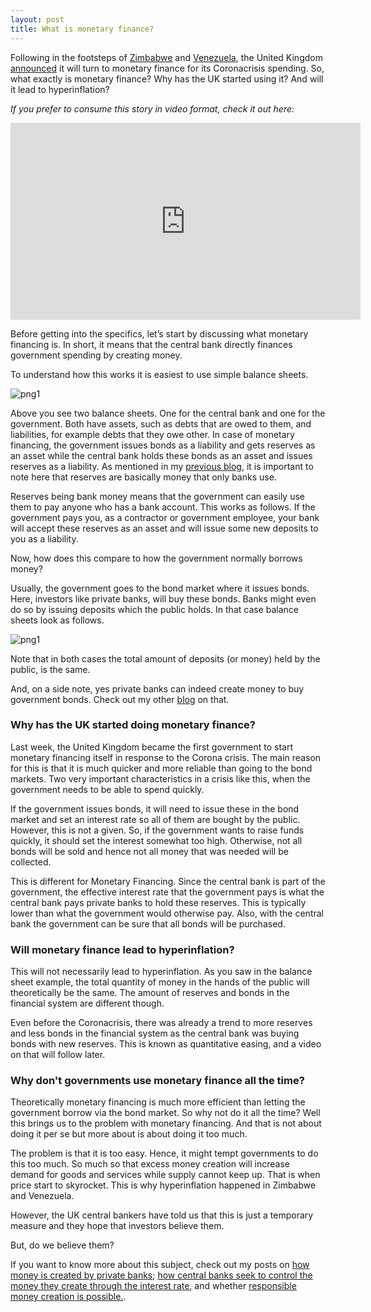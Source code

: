 ```yaml
---
layout: post
title: What is monetary finance?
---
```


Following in the footsteps of [Zimbabwe](https://www.fin24.com/Economy/Africa/its-official-hyperinflation-has-returned-to-zimbabwe-20191012) and [Venezuela](https://www.forbes.com/sites/stevehanke/2019/11/13/venezuelas-hyperinflation-drags-on-for-a-near-record36-months/#69501f056b7b), the United Kingdom [announced](https://www.nasdaq.com/articles/bank-of-england-to-temporarily-finance-uk-government-spending-2020-04-09) it will turn to monetary finance for its Coronacrisis spending. So, what exactly is monetary finance? Why has the UK started using it? And will it lead to hyperinflation?

*If you prefer to consume this story in video format, check it out here:*

<iframe width="560" height="315" src="https://www.youtube.com/embed/daG2V9maY2k" frameborder="0" allow="accelerometer; autoplay; encrypted-media; gyroscope; picture-in-picture" allowfullscreen></iframe>

Before getting into the specifics, let’s start by discussing what monetary financing is. In short, it means that the central bank directly finances government spending by creating money.

To understand how this works it is easiest to use simple balance sheets.

![png1](../img/balance_sheets1.png)

Above you see two balance sheets. One for the central bank and one for the government. Both have assets, such as debts that are owed to them, and liabilities, for example debts that they owe other. In case of monetary financing, the government issues bonds as a liability and gets reserves as an asset while the central bank holds these bonds as an asset and issues reserves as a liability. As mentioned in my [previous blog](http://www.moneymacro.rocks/2020-04-06-monetary-policy-1/), it is important to note here that reserves are basically money that only banks use.

Reserves being bank money means that the government can easily use them to pay anyone who has a bank account. This works as follows. If the government pays you, as a contractor or government employee, your bank will accept these reserves as an asset and will issue some new deposits to you as a liability.

Now, how does this compare to how the government normally borrows money?

Usually, the government goes to the bond market where it issues bonds. Here, investors like private banks, will buy these bonds. Banks might even do so by issuing deposits which the public holds. In that case balance sheets look as follows.

![png1](../img/balance_sheets2.png)

Note that in both cases the total amount of deposits (or money) held by the public, is the same.

And, on a side note, yes private banks can indeed create money to buy government bonds. Check out my other [blog](http://www.moneymacro.rocks/2020-03-28-banks-make-money/) on that.

### Why has the UK started doing monetary finance?

Last week, the United Kingdom became the first government to start monetary financing itself in response to the Corona crisis. The main reason for this is that it is much quicker and more reliable than going to the bond markets. Two very important characteristics in a crisis like this, when the government needs to be able to spend quickly.

If the government issues bonds, it will need to issue these in the bond market and set an interest rate so all of them are bought by the public. However, this is not a given. So, if the government wants to raise funds quickly, it should set the interest somewhat too high. Otherwise, not all bonds will be sold and hence not all money that was needed will be collected.

This is different for Monetary Financing. Since the central bank is part of the government, the effective interest rate that the government pays is what the central bank pays private banks to hold these reserves. This is typically lower than what the government would otherwise pay. Also, with the central bank the government can be sure that all bonds will be purchased.

### Will monetary finance lead to hyperinflation?

This will not necessarily lead to hyperinflation. As you saw in the balance sheet example, the total quantity of money in the hands of the public will theoretically be the same. The amount of reserves and bonds in the financial system are different though.

Even before the Coronacrisis, there was already a trend to more reserves and less bonds in the financial system as the central bank was buying bonds with new reserves. This is known as quantitative easing, and a video on that will follow later.

### Why don't governments use monetary finance all the time?

Theoretically monetary financing is much more efficient than letting the government borrow via the bond market. So why not do it all the time? Well this brings us to the problem with monetary financing. And that is not about doing it per se but more about is about doing it too much.

The problem is that it is too easy. Hence, it might tempt governments to do this too much. So much so that excess money creation will increase demand for goods and services while supply cannot keep up. That is when price start to skyrocket. This is why hyperinflation happened in Zimbabwe and Venezuela.

However, the UK central bankers have told us that this is just a temporary measure and they hope that investors believe them.

But, do we believe them?

If you want to know more about this subject, check out my posts on [how money is created by private banks](http://www.moneymacro.rocks/2020-03-28-banks-make-money/); [how central banks seek to control the money they create through the interest rate](http://www.moneymacro.rocks/2020-04-06-monetary-policy-1/), and whether [responsible money creation is possible.](http://www.moneymacro.rocks/2020-10-19-money-printing/).
